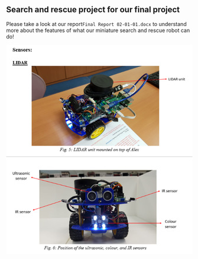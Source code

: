 ## Search and rescue project for our final project 

Please take a look at our report```Final Report 02-01-01.docx``` to understand more about the features of what our miniature search and rescue robot can do!

![RPlidar using hector slam algorithm](https://github.com/MeLoveCarbs/Search-and-rescue-robot/blob/master/eg_image1.PNG)
![Our raspberry pi controlled robot!](https://github.com/MeLoveCarbs/Search-and-rescue-robot/blob/master/eg_image2.PNG)
